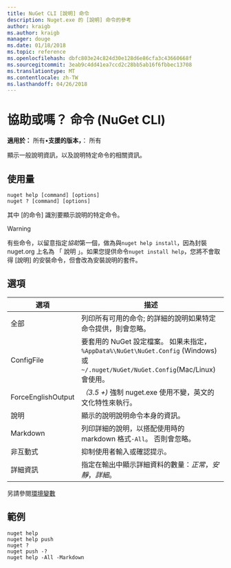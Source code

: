 ```yaml
---
title: NuGet CLI [說明] 命令
description: Nuget.exe 的 [說明] 命令的參考
author: kraigb
ms.author: kraigb
manager: douge
ms.date: 01/18/2018
ms.topic: reference
ms.openlocfilehash: dbfc803e24c824d30e128d6e86cfa3c43660668f
ms.sourcegitcommit: 3eab9c4dd41ea7ccd2c28bb5ab16f6fbbec13708
ms.translationtype: MT
ms.contentlocale: zh-TW
ms.lasthandoff: 04/26/2018
---
```

# <a name="help-or--command-nuget-cli"></a>協助或嗎？ 命令 (NuGet CLI)

**適用於：** 所有&bullet;**支援的版本，**： 所有

顯示一般說明資訊，以及說明特定命令的相關資訊。

## <a name="usage"></a>使用量

```cli
nuget help [command] [options]
nuget ? [command] [options]
```

其中 [的命令] 識別要顯示說明的特定命令。

> [!Warning]
> 有些命令，以留意指定*協助*第一個，做為與`nuget help install`，因為封裝 nuget.org 上名為 「 說明 」。如果您提供命令`nuget install help`，您將不會取得 [說明] 的安裝命令，但會改為安裝說明的套件。

## <a name="options"></a>選項

| 選項 | 描述 |
| --- | --- |
| 全部 | 列印所有可用的命令; 的詳細的說明如果特定命令提供，則會忽略。 |
| ConfigFile | 要套用的 NuGet 設定檔案。 如果未指定， `%AppData%\NuGet\NuGet.Config` (Windows) 或`~/.nuget/NuGet/NuGet.Config`(Mac/Linux) 會使用。|
| ForceEnglishOutput | *（3.5 +)* 強制 nuget.exe 使用不變，英文的文化特性來執行。 |
| 說明 | 顯示的說明說明命令本身的資訊。 |
| Markdown | 列印詳細的說明，以搭配使用時的 markdown 格式`-All`。 否則會忽略。 |
| 非互動式 | 抑制使用者輸入或確認提示。 |
| 詳細資訊 | 指定在輸出中顯示詳細資料的數量：*正常*，*安靜*，*詳細*。 |

另請參閱[環境變數](cli-ref-environment-variables.md)

## <a name="examples"></a>範例

```cli
nuget help
nuget help push
nuget ?
nuget push -?
nuget help -All -Markdown
```
